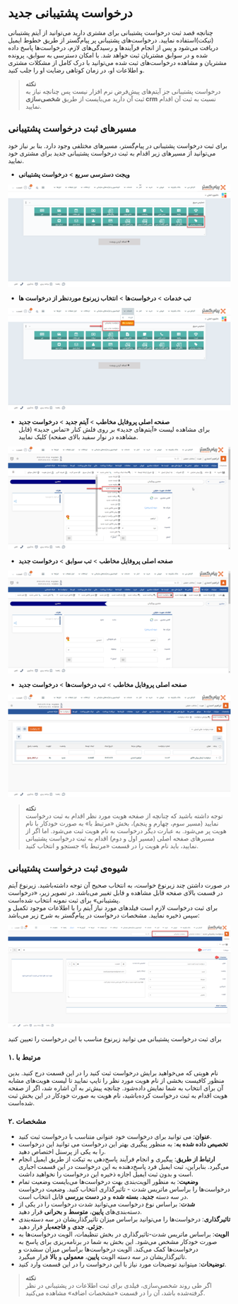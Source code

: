 # درخواست پشتیبانی جدید

چنانچه قصد ثبت درخواست پشتیبانی برای مشتری دارید می‌توانید از آیتم پشتیبانی (تیکت)استفاده نمایید. درخواست‌های پشتیبانی پر پیام‌گستر از طریق خطوط ایمیل دریافت می‌شود و پس از انجام فرآیندها و رسیدگی‌های لازم، درخواست‌ها پاسخ داده شده و در سوابق مشتریان ثبت خواهد شد. با امکان دسترسی به سوابق، پرونده مشتریان و مشاهده درخواست‌های ثبت شده می‌توانید با درک کامل از مشکلات مشتری و اطلاعات او، در زمان کوتاهی رضایت او را جلب کنید.
>**نکته**<br>
درخواست پشتیبانی جز آیتم‌های پیش‌فرض نرم افزار نیست پس چنانچه نیاز به ثبت آن دارید می‌بایست از طریق **شخصی‌سازی crm** نسبت به ثبت آن اقدام نمایید.

## مسیر‌های ثبت درخواست پشتیبانی
برای ثبت درخواست پشتیبانی در پیام‌گستر، مسیرهای مختلفی وجود دارد. بنا بر نیاز خود می‌توانید از مسیرهای زیر اقدام به ثبت درخواست پشتیبانی جدید برای مشتری خود نمایید.<br>

- **ویجت دسترسی سریع** > **درخواست پشتیبانی**

![مسیر اول ثبت درخواست پشتیبانی](./Images/new-ticketing-method1_2.8.3.png)

- **تب خدمات** > **درخواست‌ها** > **انتخاب زیرنوع موردنظر از درخواست ها**

![مسیر دوم ثبت درخواست پشتیبانی](./Images/new-ticketing-method2_2.8.3.png)

- **صفحه اصلی پروفایل مخاطب** > **آیتم جدید** > **درخواست جدید**<br>
برای مشاهده لیست «آیتم‌های جدید» بر روی فلش کنار «تماس جدید» (قابل مشاهده در نوار سفید بالای صفحه) کلیک نمایید.<br>

![مسیر سوم ثبت درخواست پشتیبانی](./Images/new-ticketing-method3_2.8.3.png)

- **صفحه اصلی پروفایل مخاطب** > **تب سوابق** > **درخواست جدید**

![مسیر چهارم ثبت درخواست پشتیبانی](./Images/new-ticketing-method4_2.8.3.png)

- **صفحه اصلی پروفایل مخاطب** > **تب درخواست‌ها** > **درخواست جدید**

![مسیر پنجم ثبتدرخواست پشتیبانی](./Images/new-ticketing-method5_2.8.3.png)

> **نکته**<br>
> توجه داشته باشید که چنانچه از صفحه هویت مورد نظر اقدام به ثبت درخواست نمایید (مسیر سوم، چهارم و پنجم)، بخش «مرتبط با» به صورت خودکار با نام هویت پر می‌شود. به عبارت دیگر درخواست به نام هویت ثبت می‌شود. اما اگر از مسیرهای صفحه اصلی (مسیر اول و دوم) اقدام به ثبت درخواست‌‌ پشتیبانی نمایید، باید نام هویت را در قسمت «مرتبط با» جستجو و انتخاب کنید.<br>

## شیوه‌ی ثبت درخواست پشتیبانی
در صورت داشتن چند زیرنوع خواست، به انتخاب صحیح آن توجه داشته‌باشید. زیرنوع آیتم در قسمت بالای صفحه قابل مشاهده و قابل تغییر می‌باشد. در تصویر زیر، «درخواست پشتیبانی» برای ثبت نمونه انتخاب شده‌است.<br>
برای ثبت درخواست لازم است فیلدهای مورد نیاز آیتم را با اطلاعات موجود تکمیل و سپس ذخیره نمایید. مشخصات درخواست در پیام‌گستر به شرح زیر می‌باشد:<br>

![ثبت درخواست پشتیبانی](./Images/new-ticketing_2.8.3.png)

برای ثبت درخواست پشتیبانی می توانید زیرنوع مناسب با این درخواست را تعیین کنید 

### ۱. مرتبط با <br>
نام هویتی که می‌خواهید برایش درخواست ثبت کنید را در این قسمت درج کنید. بدین منظور کافیست بخشی از نام هویت مورد نظر را تایپ نمایید تا لیست هویت‌های مشابه آن برای انتخاب به شما نمایش داده‌شود. چنانچه پیش‌تر به آن اشاره شد، اگر از صفحه هویت اقدام به ثبت درخواست کرده‌باشید، نام هویت به صورت خودکار در این بخش ثبت شده‌است.<br>

### ۲. مشخصات <br>
- **عنوان**: می توانید برای درخواست خود عنوانی متناسب با درخواست ثبت کنید.
- **تخصیص داده شده به**: به منظور پیگیری بهتر این درخواست می توانید این درخواست را به یکی از پرسنل اختصاص دهید.
- **ارتباط از طریق**:  پیگیری و انجام فرآیند پاسخ‌دهی به تیکت از طریق ایمیل انجام می‌گیرد. بنابراین، ثبت ایمیل فرد پاسخ‌دهنده به این درخواست در این قسمت اجباری است و بدون ثبت ایمیل اجازه ذخیره‌ این درخواست را نخواهید داشت.
- **وضعیت**: به منظور الویت‌بندی بهت درخواست‌ها می‌بایست وضعیت تمام درخواست‌ها را براساس ماتریس شدت - تاثیرگذاری انتخاب کنید. وضعیت درخواست در سه دسته **جدید**، **بسته شده** و **در دست بررسی** قابل انتخاب است.
- **شدت**: براساس نوع درخواست می‌توانید شدت درخواست را در یکی از دسته‌بندی‌های **پایین**، **متوسط** و **بحرانی** قرار دهید.
- **تاثیرگذاری**: درخواست‌ها را می‌توانید براساس میزان تاثیرگذاریشان در سه دسته‌بندی **جزئی**، **جدی** و **فاجعه‌بار** قرار دهید.
- **الویت**: براساس ماتریس شدت-تاثیرگذاری در بخش تنظیمات، الویت درخواست‌ها به صورت خودکار مشخص می‌شود. این بخش به شما در برنامه‌ریزی برای پاسخ به درخواست‌ها کمک می‌کند. الویت درخواست‌ها براساس میزان سشدت و تاثیرگذاریشان در سه دسته الویت **پایین**، **معمولی** و **بالا** قرار میگیرد.
- **توضیحات**: میتوانید توضیحات مورد نیاز با این درخواست را در این قسمت وارد کنید.

> **نکته**<br> 
> اگر طی روند شخصی‌سازی، فیلدی برای ثبت اطلاعات در پشتیبانی در نظر گرفته‌شده باشد، آن را در  قسمت «مشخصات اضافه» مشاهده می‌کنید.<br>




